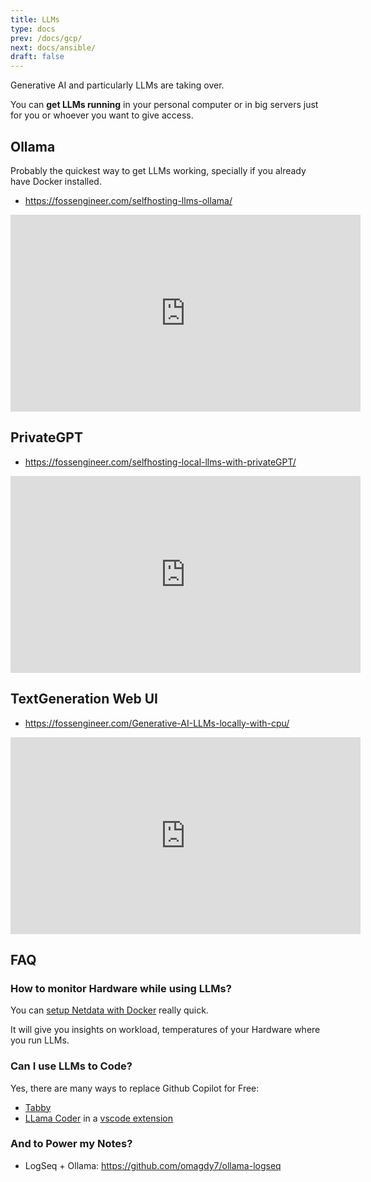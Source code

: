 ```yaml
---
title: LLMs
type: docs
prev: /docs/gcp/
next: docs/ansible/
draft: false
---
```



Generative AI and particularly LLMs are taking over.

You can **get LLMs running** in your personal computer or in big servers just for you or whoever you want to give access.

## Ollama

Probably the quickest way to get LLMs working, specially if you already have Docker installed.

* <https://fossengineer.com/selfhosting-llms-ollama/>

<iframe width="560" height="315" src="https://www.youtube.com/embed/jl9bfPsBBcM" frameborder="0" allowfullscreen></iframe>

## PrivateGPT

* <https://fossengineer.com/selfhosting-local-llms-with-privateGPT/>

<iframe width="560" height="315" src="https://www.youtube.com/embed/Ib3nQu5bB_k" frameborder="0" allowfullscreen></iframe>

## TextGeneration Web UI

* <https://fossengineer.com/Generative-AI-LLMs-locally-with-cpu/>

<iframe width="560" height="315" src="https://www.youtube.com/embed/-zNWDTqKF1E" frameborder="0" allowfullscreen></iframe>

## FAQ

### How to monitor Hardware while using LLMs?

You can [setup Netdata with Docker](https://fossengineer.com/selfhosting-server-monitoring-with-netdata-and-docker/) really quick.

It will give you insights on workload, temperatures of your Hardware where you run LLMs.

### Can I use LLMs to Code?

Yes, there are many ways to replace Github Copilot for Free:

* [Tabby](https://fossengineer.com/selfhosting-Tabby-coding-assistant/)
* [LLama Coder](https://github.com/ex3ndr/llama-coder) in a [vscode extension](https://marketplace.visualstudio.com/items?itemName=ex3ndr.llama-coder&ssr=false#review-details)

### And to Power my Notes?

* LogSeq + Ollama: <https://github.com/omagdy7/ollama-logseq>